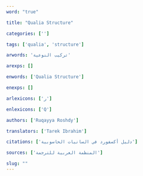 ```yaml
---
word: "true"

title: "Qualia Structure"

categories: ['']

tags: ['qualia', 'structure']

arwords: 'تركيب النوعية'

arexps: []

enwords: ['Qualia Structure']

enexps: []

arlexicons: ['ر']

enlexicons: ['Q']

authors: ['Ruqayya Roshdy']

translators: ['Tarek Ibrahim']

citations: ['دليل أكسفورد في السانيات الحاسوبية']

sources: ['المنظمة العربية للترجمة']

slug: ""
---
```

